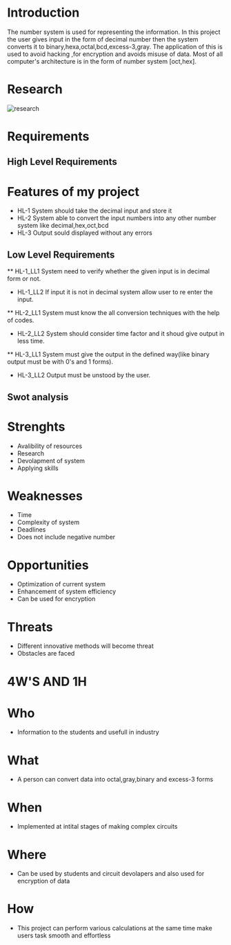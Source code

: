# Introduction 

The number system is used for representing the information. In this project the user gives input in the form of decimal number then the system converts it to binary,hexa,octal,bcd,excess-3,gray. The application of this is used to avoid hacking ,for encryption and avoids misuse of data. Most of all computer's architecture is in the form of number system [oct,hex].


# Research
![research](https://user-images.githubusercontent.com/46949062/153375957-9c2a324c-0dd0-47ec-9f0e-4bd459d7d3fd.jpg)

# Requirements

## High Level Requirements
  # Features of my project
  * HL-1 System should take the decimal input and store it
  * HL-2 System able to convert the input numbers into any other number system like decimal,hex,oct,bcd
  * HL-3 Output sould displayed without any errors

## Low Level Requirements
** HL-1_LL1  System need to verify whether the given input is in decimal form or not.
 * HL-1_LL2  If input it is not in decimal system allow user to re enter the input.
       
** HL-2_LL1 System must know the all conversion techniques with the help of codes.
 * HL-2_LL2 System should consider time factor and it shoud give output in less time.

** HL-3_LL1 System must give the output in the defined way(like binary output must be with 0's and 1 forms).
 * HL-3_LL2 Output must be unstood by the user.

## Swot analysis
# Strenghts
* Avalibility of resources
* Research
* Devolapment of system
* Applying skills

# Weaknesses
* Time
* Complexity of system
* Deadlines
* Does not include negative number

# Opportunities
* Optimization of current system
* Enhancement of system efficiency
* Can be used for encryption 

# Threats
* Different innovative methods will become threat 
* Obstacles are faced


# 4W'S AND 1H
# Who
* Information to the students and usefull in industry 

# What
* A person can convert data into octal,gray,binary and excess-3 forms

# When
* Implemented at intital stages of making complex circuits 

# Where
* Can be used by students and circuit devolapers and also used for encryption of data

# How
* This project can perform various calculations at the same time make users task smooth and effortless
